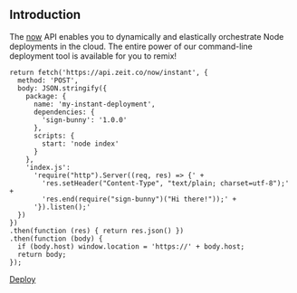 ## Introduction

The [now](https://zeit.co/now) API enables you to dynamically and elastically
orchestrate Node deployments in the cloud. The entire power of our command-line
deployment tool is available for you to remix!

```
return fetch('https://api.zeit.co/now/instant', {
  method: 'POST',
  body: JSON.stringify({
    package: {
      name: 'my-instant-deployment',
      dependencies: {
        'sign-bunny': '1.0.0'
      },
      scripts: {
        start: 'node index'
      }
    },
    'index.js':
      'require("http").Server((req, res) => {' +
        'res.setHeader("Content-Type", "text/plain; charset=utf-8");' +
        'res.end(require("sign-bunny")("Hi there!"));' +
      '}).listen();'
  })
})
.then(function (res) { return res.json() })
.then(function (body) {
  if (body.host) window.location = 'https://' + body.host;
  return body;
});
```

[Deploy](https://my-instant-deployment-kkortmaosb.now.sh/)
